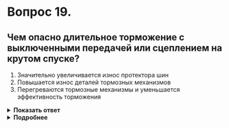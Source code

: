 # Вопрос 19.

## Чем опасно длительное торможение с выключенными передачей или сцеплением на крутом спуске?

1. Значительно увеличивается износ протектора шин
2. Повышается износ деталей тормозных механизмов
3. Перегреваются тормозные механизмы и уменьшается эффективность торможения

<details>
<summary><b>Показать ответ</b></summary>
Правильный ответ: 3
</details>
<details>
<summary><b>Подробнее</b></summary>
В случаях перегрева тормозных механизмов может произойти закипание тормозной жидкости, что приведёт к полному отказу тормозов.
</details>